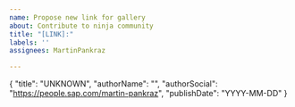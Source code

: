 ```yaml
---
name: Propose new link for gallery
about: Contribute to ninja community
title: "[LINK]:"
labels: ''
assignees: MartinPankraz

---
```

{
"title": "UNKNOWN",
"authorName": "", 
"authorSocial": "https://people.sap.com/martin-pankraz",
"publishDate": "YYYY-MM-DD"
}
